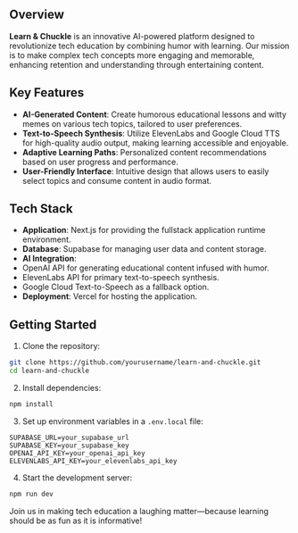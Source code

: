 ## Overview
**Learn & Chuckle** is an innovative AI-powered platform designed to revolutionize tech education by combining humor with learning. Our mission is to make complex tech concepts more engaging and memorable, enhancing retention and understanding through entertaining content.

## Key Features
- **AI-Generated Content**: Create humorous educational lessons and witty memes on various tech topics, tailored to user preferences.
- **Text-to-Speech Synthesis**: Utilize ElevenLabs and Google Cloud TTS for high-quality audio output, making learning accessible and enjoyable.
- **Adaptive Learning Paths**: Personalized content recommendations based on user progress and performance.
- **User-Friendly Interface**: Intuitive design that allows users to easily select topics and consume content in audio format.

## Tech Stack
- **Application**: Next.js for providing the fullstack application runtime environment.
- **Database**: Supabase for managing user data and content storage.
- **AI Integration**:
 - OpenAI API for generating educational content infused with humor.
 - ElevenLabs API for primary text-to-speech synthesis.
 - Google Cloud Text-to-Speech as a fallback option.
- **Deployment**: Vercel for hosting the application.

## Getting Started
1. Clone the repository:
 ```bash
 git clone https://github.com/yourusername/learn-and-chuckle.git
 cd learn-and-chuckle
 ```
2. Install dependencies:
 ```bash
 npm install
 ```
3. Set up environment variables in a `.env.local` file:
 ```
 SUPABASE_URL=your_supabase_url
 SUPABASE_KEY=your_supabase_key
 OPENAI_API_KEY=your_openai_api_key
 ELEVENLABS_API_KEY=your_elevenlabs_api_key
 ```
4. Start the development server:
 ```bash
 npm run dev
 ```

Join us in making tech education a laughing matter—because learning should be as fun as it is informative!